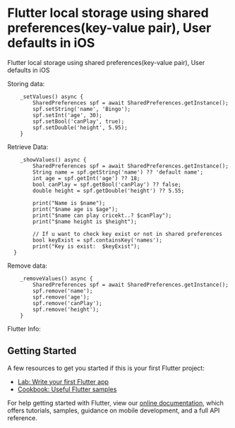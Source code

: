 # Flutter local storage using shared preferences(key-value pair), User defaults in iOS

Flutter local storage using shared preferences(key-value pair), User defaults in iOS

Storing data: 
    
        _setValues() async {
            SharedPreferences spf = await SharedPreferences.getInstance();
            spf.setString('name', 'Bingo');
            spf.setInt('age', 30);
            spf.setBool('canPlay', true);
            spf.setDouble('height', 5.95);
        }
  
Retrieve Data:
    
        _showValues() async {
            SharedPreferences spf = await SharedPreferences.getInstance();
            String name = spf.getString('name') ?? 'default name';
            int age = spf.getInt('age') ?? 18;
            bool canPlay = spf.getBool('canPlay') ?? false;
            double height = spf.getDouble('height') ?? 5.55;
        
            print("Name is $name");
            print("$name age is $age");
            print("$name can play cricekt..? $canPlay");
            print("$name height is $height");
        
            // If u want to check key exist or not in shared preferences
            bool keyExist = spf.containsKey('names');
            print("Key is exist:  $keyExist");
      }
  
 Remove data: 
    
        _removeValues() async {
            SharedPreferences spf = await SharedPreferences.getInstance();
            spf.remove('name');
            spf.remove('age');
            spf.remove('canPlay');
            spf.remove('height');
        }
        
        
Flutter Info:
## Getting Started

A few resources to get you started if this is your first Flutter project:

- [Lab: Write your first Flutter app](https://flutter.dev/docs/get-started/codelab)
- [Cookbook: Useful Flutter samples](https://flutter.dev/docs/cookbook)

For help getting started with Flutter, view our
[online documentation](https://flutter.dev/docs), which offers tutorials,
samples, guidance on mobile development, and a full API reference.
